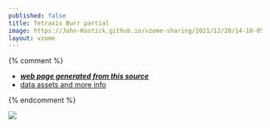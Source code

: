 ```yaml
---
published: false
title: Tetraxis Burr partial
image: https://John-Kostick.github.io/vzome-sharing/2021/12/20/14-10-05-Tetraxis-Burr-partial/Tetraxis-Burr-partial.png
layout: vzome
---
```


{% comment %}
 - [***web page generated from this source***][post]
 - [data assets and more info][github]

[post]: <https://John-Kostick.github.io/vzome-sharing/2021/12/20/Tetraxis-Burr-partial-14-10-05.html>
[github]: <https://github.com/John-Kostick/vzome-sharing/tree/main/2021/12/20/14-10-05-Tetraxis-Burr-partial/>
{% endcomment %}

<vzome-viewer style="width: 100%; height: 65vh;"
       src="https://John-Kostick.github.io/vzome-sharing/2021/12/20/14-10-05-Tetraxis-Burr-partial/Tetraxis-Burr-partial.vZome" >
  <img src="https://John-Kostick.github.io/vzome-sharing/2021/12/20/14-10-05-Tetraxis-Burr-partial/Tetraxis-Burr-partial.png" />
</vzome-viewer>
